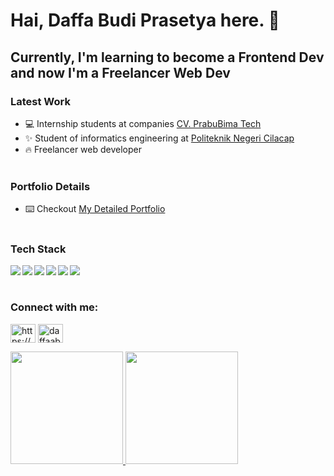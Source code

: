 # Hai, **Daffa Budi Prasetya** here. 👋

## Currently, I'm learning to become a Frontend Dev and now I'm a Freelancer Web Dev

### Latest Work

- 💻 Internship students at companies [CV. PrabuBima Tech](https://sevima.com/)
- ✨ Student of informatics engineering at [Politeknik Negeri Cilacap](https://www.instagram.com/pncofficials/)
- 🔥 Freelancer web developer
<br></br>

### Portfolio Details
- ⌨️ Checkout [My Detailed Portfolio](https://daffa-portofolio.000webhostapp.com/)
<br></br>

### Tech Stack
  <img align="left" src="https://img.shields.io/badge/git-%23F05033.svg?logo=git&logoColor=white"/>
  <img align="left" src="https://img.shields.io/badge/bootstrap-%230095D5.svg?logo=/bootstrap&logoColor=white"/>
  <img align="left" src="https://img.shields.io/badge/javascript-%23ED8B00.svg?logo=javascript&logoColor=white"/>
  <img align="left" src="https://img.shields.io/badge/tailwindcss-%230095D5.svg?logo=tailwindcss&logoColor=white"/>
  <img align="left" src="https://img.shields.io/badge/react-%230095D5.svg?logo=react&logoColor=white">
  <img align="left" src="https://img.shields.io/badge/laravel-%23FA7343.svg?logo=laravel&logoColor=white"/>
<br></br>

<h3 align="left">Connect with me:</h3>
<p align="left">
<a href="https://linkedin.com/in/https://www.linkedin.com/in/daffa-budi-prasetya-b01089219/" target="blank"><img align="center" src="https://raw.githubusercontent.com/rahuldkjain/github-profile-readme-generator/master/src/images/icons/Social/linked-in-alt.svg" alt="https://www.linkedin.com/in/daffa-budi-prasetya-b01089219/" height="30" width="40" /></a>
<a href="https://instagram.com/daffaabp" target="blank"><img align="center" src="https://raw.githubusercontent.com/rahuldkjain/github-profile-readme-generator/master/src/images/icons/Social/instagram.svg" alt="daffaabp" height="30" width="40" /></a>
</p>

<p align="left">
<a href="https://github.com/daffaabp">
  <img height="180em" src="https://github-readme-stats-eight-theta.vercel.app/api?username=daffaabp&show_icons=true&theme=algolia&include_all_commits=true&count_private=true"/>
  <img height="180em" src="https://github-readme-stats.vercel.app/api/top-langs/?username=daffaabp&hide_progress=true&layout=compact&theme=algolia"/>
</a>
</p>
